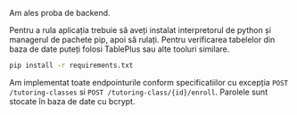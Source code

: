 Am ales proba de backend.

Pentru a rula aplicația trebuie să aveți instalat interpretorul de python și managerul de pachete pip, apoi să rulați. Pentru verificarea tabelelor din baza de date puteți folosi TablePlus sau alte tooluri similare.

```bash
pip install -r requirements.txt
```

Am implementat toate endpointurile conform specificatiilor cu excepția ```POST /tutoring-classes```  si ```POST /tutoring-class/{id}/enroll```. Parolele sunt stocate în baza de date cu bcrypt. 
